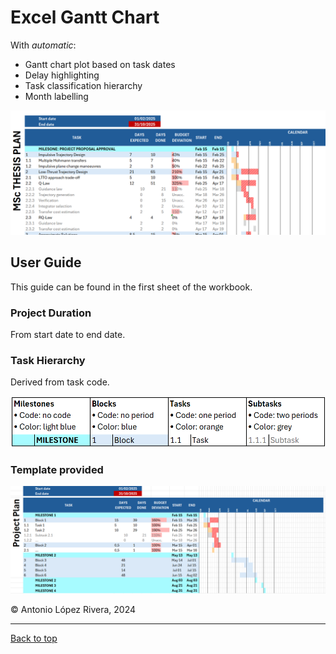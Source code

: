 # Excel Gantt Chart

With *automatic*:
- Gantt chart plot based on task dates
- Delay highlighting
- Task classification hierarchy
- Month labelling

![Example](example.png)

## User Guide

This guide can be found in the first sheet of the workbook.

### Project Duration

From start date to end date.

### Task Hierarchy

Derived from task code.

![Task Hierarchy](task_hierarchy.png)

### Template provided

![Template](template.png)

© Antonio López Rivera, 2024

---

[Back to top](#gantt-chart-template)